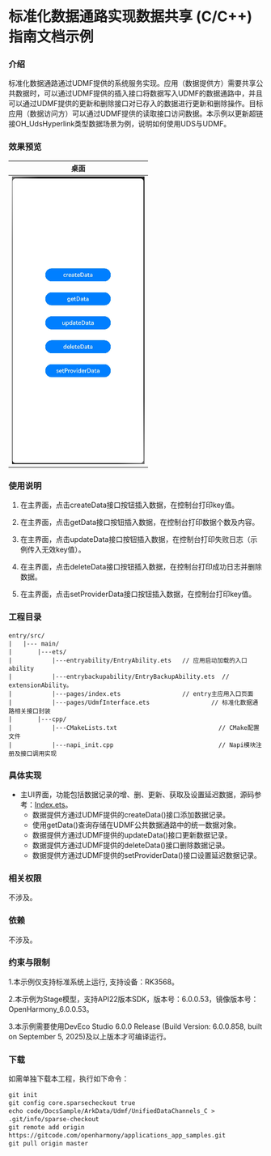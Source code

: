 # 标准化数据通路实现数据共享 (C/C++)指南文档示例

### 介绍

标准化数据通路通过UDMF提供的系统服务实现。应用（数据提供方）需要共享公共数据时，可以通过UDMF提供的插入接口将数据写入UDMF的数据通路中，并且可以通过UDMF提供的更新和删除接口对已存入的数据进行更新和删除操作。目标应用（数据访问方）可以通过UDMF提供的读取接口访问数据。本示例以更新超链接OH_UdsHyperlink类型数据场景为例，说明如何使用UDS与UDMF。

### 效果预览

| 桌面                                |
|-----------------------------------|
| ![image.PNG](screenshots/image.PNG) |

### 使用说明

1. 在主界面，点击createData接口按钮插入数据，在控制台打印key值。

2. 在主界面，点击getData接口按钮插入数据，在控制台打印数据个数及内容。

3. 在主界面，点击updateData接口按钮插入数据，在控制台打印失败日志（示例传入无效key值）。

4. 在主界面，点击deleteData接口按钮插入数据，在控制台打印成功日志并删除数据。

5. 在主界面，点击setProviderData接口按钮插入数据，在控制台打印key值。

### 工程目录
```
entry/src/
|   |--- main/
|       |---ets/
|           |---entryability/EntryAbility.ets   // 应用启动加载的入口ability
|           |---entrybackupability/EntryBackupAbility.ets  // extensionAbility。
|           |---pages/index.ets                 // entry主应用入口页面
|           |---pages/UdmfInterface.ets                 // 标准化数据通路相关接口封装
|       |---cpp/
|           |---CMakeLists.txt                            // CMake配置文件
|           |---napi_init.cpp                             // Napi模块注册及接口调用实现
```

### 具体实现

* 主UI界面，功能包括数据记录的增、删、更新、获取及设置延迟数据，源码参考：[Index.ets](entry/src/main/cpp/napi_init.cpp)。
    * 数据提供方通过UDMF提供的createData()接口添加数据记录。
    * 使用getData()查询存储在UDMF公共数据通路中的统一数据对象。
    * 数据提供方通过UDMF提供的updateData()接口更新数据记录。
    * 数据提供方通过UDMF提供的deleteData()接口删除数据记录。
    * 数据提供方通过UDMF提供的setProviderData()接口设置延迟数据记录。

### 相关权限

不涉及。

### 依赖

不涉及。

### 约束与限制

1.本示例仅支持标准系统上运行, 支持设备：RK3568。

2.本示例为Stage模型，支持API22版本SDK，版本号：6.0.0.53，镜像版本号：OpenHarmony_6.0.0.53。

3.本示例需要使用DevEco Studio 6.0.0 Release (Build Version: 6.0.0.858, built on September 5, 2025)及以上版本才可编译运行。

### 下载

如需单独下载本工程，执行如下命令：

````
git init
git config core.sparsecheckout true
echo code/DocsSample/ArkData/Udmf/UnifiedDataChannels_C > .git/info/sparse-checkout
git remote add origin https://gitcode.com/openharmony/applications_app_samples.git
git pull origin master
````